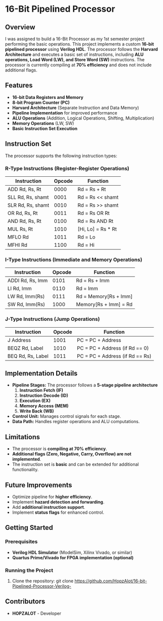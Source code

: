 # 16-Bit Pipelined Processor

## Overview
I was assigned to build a 16-Bit Processor as my 1st semester project performing the basic operations.
This project implements a custom **16-bit pipelined processor** using **Verilog HDL**. The processor follows the **Harvard Architecture** and executes a basic set of instructions, including **ALU operations, Load Word (LW), and Store Word (SW)** instructions. The processor is currently compiling at **70% efficiency** and does not include additional flags.

## Features
- **16-bit Data Registers and Memory**
- **8-bit Program Counter (PC)**
- **Harvard Architecture** (Separate Instruction and Data Memory)
- **Pipeline Implementation** for improved performance
- **ALU Operations** (Addition, Logical Operations, Shifting, Multiplication)
- **Memory Operations** (LW, SW)
- **Basic Instruction Set Execution**

## Instruction Set
The processor supports the following instruction types:

### R-Type Instructions (Register-Register Operations)
| Instruction | Opcode | Function |
|------------|--------|----------|
| ADD Rd, Rs, Rt | 0000 | Rd = Rs + Rt |
| SLL Rd, Rs, shamt | 0001 | Rd = Rs << shamt |
| SLR Rd, Rs, shamt | 0010 | Rd = Rs >> shamt |
| OR Rd, Rs, Rt | 0011 | Rd = Rs OR Rt |
| AND Rd, Rs, Rt | 0100 | Rd = Rs AND Rt |
| MUL Rs, Rt | 1010 | [Hi, Lo] = Rs * Rt |
| MFLO Rd | 1011 | Rd = Lo |
| MFHI Rd | 1100 | Rd = Hi |

### I-Type Instructions (Immediate and Memory Operations)
| Instruction | Opcode | Function |
|------------|--------|----------|
| ADDI Rd, Rs, Imm | 0101 | Rd = Rs + Imm |
| LI Rd, Imm | 0110 | Rd = Imm |
| LW Rd, Imm(Rs) | 0111 | Rd = Memory[Rs + Imm] |
| SW Rd, Imm(Rs) | 1000 | Memory[Rs + Imm] = Rd |

### J-Type Instructions (Jump Operations)
| Instruction | Opcode | Function |
|------------|--------|----------|
| J Address | 1001 | PC = PC + Address |
| BEQZ Rd, Label | 1010 | PC = PC + Address (if Rd == 0) |
| BEQ Rd, Rs, Label | 1011 | PC = PC + Address (if Rd == Rs) |

## Implementation Details
- **Pipeline Stages:** The processor follows a **5-stage pipeline architecture**
  1. **Instruction Fetch (IF)**
  2. **Instruction Decode (ID)**
  3. **Execution (EX)**
  4. **Memory Access (MEM)**
  5. **Write Back (WB)**
- **Control Unit:** Manages control signals for each stage.
- **Data Path:** Handles register operations and ALU computations.

## Limitations
- The processor is **compiling at 70% efficiency**.
- **Additional flags (Zero, Negative, Carry, Overflow) are not implemented**.
- The instruction set is **basic** and can be extended for additional functionality.

## Future Improvements
- Optimize pipeline for **higher efficiency**.
- Implement **hazard detection and forwarding**.
- Add **additional instruction support**.
- Implement **status flags** for enhanced control.

## Getting Started
### Prerequisites
- **Verilog HDL Simulator** (ModelSim, Xilinx Vivado, or similar)
- **Quartus Prime/Vivado for FPGA implementation (optional)**

### Running the Project
1. Clone the repository:
   git clone https://github.com/HopzAlot/16-bit-Pipelined-Processor-Verilog-

## Contributors
- **HOPZALOT** - Developer

